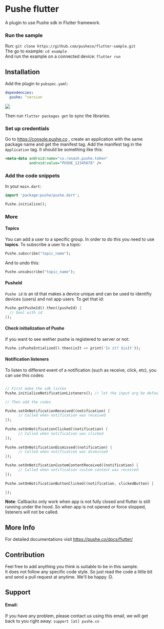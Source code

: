 # Pushe flutter

A plugin to use Pushe sdk in Flutter framework.

### Run the sample

Run: `git clone https://github.com/pusheco/flutter-sample.git`<br>
The go to example: `cd example`<br>
And run the example on a connected device: `flutter run`<br>

## Installation

Add the plugin to `pubspec.yaml`:

```yaml
dependencies:
  pushe: ^version
```
<img src="https://img.shields.io/github/release/pusheco/flutter-sample"></img>

Then run `flutter packages get` to sync the libraries.

### Set up credentials

Go to https://console.pushe.co , create an application with the same package name and get the manifest tag. Add the manifest tag in the `Application` tag. It should be something like this:

```xml
<meta-data android:name="co.ronash.pushe.token"
           android:value="PUSHE_12345678" />
```

### Add the code snippets

In your `main.dart`:

```dart
import 'package:pushe/pushe.dart';
```

```dart
Pushe.initialize();
```
### More

#### Topics

You can add a user to a specific group. In order to do this you need to use **topics**. To subscribe a user to a topic:

```dart
Pushe.subscribe("topic_name");
```
And to undo this:

```dart
Pushe.unsubscribe("topic_name");
```

#### PusheId

`Pushe id` is an id that makes a device unique and can be used to identifiy devices (users) and not app users. To get that id:

```dart
Pushe.getPusheId().then((pusheId) {
  // Deal with id
});
```

#### Check initialization of Pushe

If you want to see wether pushe is registered to server or not:

```dart
Pushe.isPusheIntialized().then(isIt => print('Is it? $isIt'));
```

#### Notification listeners

To listen to different event of a notification (such as receive, click, etc), you can use this codes:

```dart

// First make the sdk listen
Pushe.initializeNotificationListeners(); // let the input arg be default for now.

// Then add the codes

Pushe.setOnNotificationReceived((notification) {
      // Called when notification was received
});
    
Pushe.setOnNotificationClicked((notification) {
      // Called when notification was clicked
});
    
Pushe.setOnNotificationDismissed((notification) {
      // Called when notification was dismissed
});

Pushe.setOnNotificationCustomContentReceived((notification) {
      // Called when notification custom content was received
});
    
Pushe.setOnNotificationButtonClicked((notification, clickedButton) {

});
```

**Note**: Callbacks only work when app is not fully closed and flutter is still running under the hood. So when app is not opened or force stopped, listeners will not be called.

## More Info
For detailed documentations visit https://pushe.co/docs/flutter/


## Contribution

Feel free to add anything you think is suitable to be in this sample.<br>
It does not follow any specific code style. So just read the code a little bit and send a pull request at anytime. We'll be happy :D.

## Support 
#### Email:
If you have any problem, please contact us using this email, we will get back to you right away:
`support [at] pushe.co`
